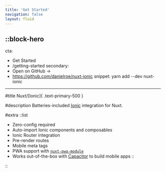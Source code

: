 ```yaml
---
title: 'Get Started'
navigation: false
layout: fluid
---
```


::block-hero
---
cta:
  - Get Started
  - /getting-started
secondary:
  - Open on GitHub →
  - https://github.com/danielroe/nuxt-ionic
snippet: yarn add --dev nuxt-ionic
---

#title
Nuxt/[Ionic]{ .text-primary-500 }

#description
Batteries-included [Ionic](https://ionicframework.com/) integration for Nuxt.

#extra
::list
- Zero-config required
- Auto-import Ionic components and composables
- Ionic Router integration
- Pre-render routes
- Mobile meta tags
- PWA support with [`nuxt-pwa-module`](https://github.com/kevinmarrec/nuxt-pwa-module)
- Works out-of-the-box with [Capacitor](https://capacitorjs.com/) to build mobile apps
::

::
